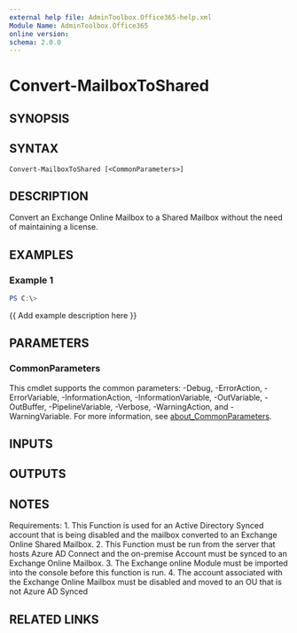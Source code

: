 ```yaml
---
external help file: AdminToolbox.Office365-help.xml
Module Name: AdminToolbox.Office365
online version:
schema: 2.0.0
---
```


# Convert-MailboxToShared

## SYNOPSIS

## SYNTAX

```
Convert-MailboxToShared [<CommonParameters>]
```

## DESCRIPTION
Convert an Exchange Online Mailbox to a Shared Mailbox without the need of maintaining a license.

## EXAMPLES

### Example 1
```powershell
PS C:\> 
```

{{ Add example description here }}

## PARAMETERS

### CommonParameters
This cmdlet supports the common parameters: -Debug, -ErrorAction, -ErrorVariable, -InformationAction, -InformationVariable, -OutVariable, -OutBuffer, -PipelineVariable, -Verbose, -WarningAction, and -WarningVariable. For more information, see [about_CommonParameters](http://go.microsoft.com/fwlink/?LinkID=113216).

## INPUTS

## OUTPUTS

## NOTES
Requirements:
    1.
This Function is used for an Active Directory Synced account that is being disabled and the mailbox converted to an Exchange Online Shared Mailbox.
    2.
This Function must be run from the server that hosts Azure AD Connect and the on-premise Account must be synced to an Exchange Online Mailbox.
    3.
The Exchange online Module must be imported into the console before this function is run.
    4.
The account associated with the Exchange Online Mailbox must be disabled and moved to an OU that is not Azure AD Synced

## RELATED LINKS
